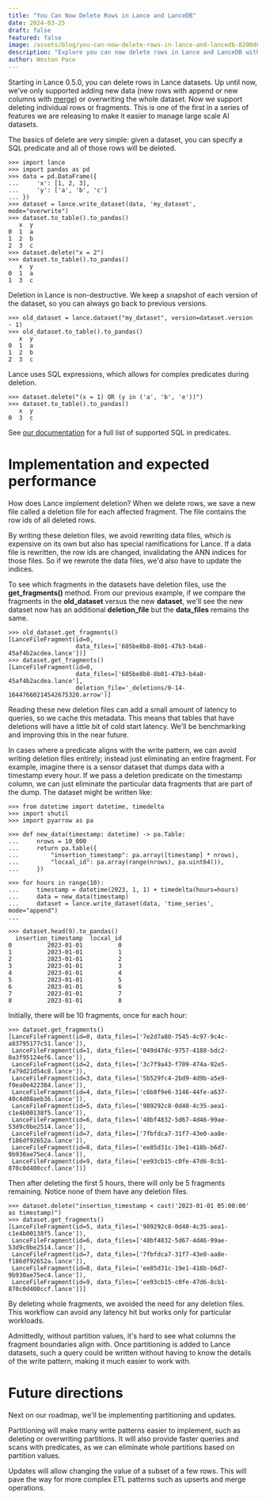 ```yaml
---
title: "You Can Now Delete Rows in Lance and LanceDB"
date: 2024-03-25
draft: false
featured: false
image: /assets/blog/you-can-now-delete-rows-in-lance-and-lancedb-8200d885d1cb/you-can-now-delete-rows-in-lance-and-lancedb-8200d885d1cb.png
description: "Explore you can now delete rows in Lance and LanceDB with practical insights and expert guidance from the LanceDB team."
author: Weston Pace
---
```


Starting in Lance 0.5.0, you can delete rows in Lance datasets. Up until now, we've only supported adding new data (new rows with append or new columns with [merge](https://lancedb.github.io/lance/read_and_write.html#adding-new-columns)) or overwriting the whole dataset. Now we support deleting individual rows or fragments. This is one of the first in a series of features we are releasing to make it easier to manage large scale AI datasets.

The basics of delete are very simple: given a dataset, you can specify a SQL predicate and all of those rows will be deleted.

    >>> import lance
    >>> import pandas as pd
    >>> data = pd.DataFrame({
    ...     'x': [1, 2, 3],
    ...     'y': ['a', 'b', 'c']
    ... })
    >>> dataset = lance.write_dataset(data, 'my_dataset', mode="overwrite")
    >>> dataset.to_table().to_pandas()
       x  y
    0  1  a
    1  2  b
    2  3  c
    >>> dataset.delete("x = 2")
    >>> dataset.to_table().to_pandas()
       x  y
    0  1  a
    1  3  c

Deletion in Lance is non-destructive. We keep a snapshot of each version of the dataset, so you can always go back to previous versions.

    >>> old_dataset = lance.dataset("my_dataset", version=dataset.version - 1)
    >>> old_dataset.to_table().to_pandas()
       x  y
    0  1  a
    1  2  b
    2  3  c

Lance uses SQL expressions, which allows for complex predicates during deletion.

    >>> dataset.delete("(x = 1) OR (y in ('a', 'b', 'e'))")
    >>> dataset.to_table().to_pandas()
       x  y
    0  3  c

See [our documentation](https://lancedb.github.io/lance/read_and_write.html#filter-push-down) for a full list of supported SQL in predicates.

# Implementation and expected performance

How does Lance implement deletion? When we delete rows, we save a new file called a deletion file for each affected fragment. The file contains the row ids of all deleted rows.

By writing these deletion files, we avoid rewriting data files, which is expensive on its own but also has special ramifications for Lance. If a data file is rewritten, the row ids are changed, invalidating the ANN indices for those files. So if we rewrote the data files, we'd also have to update the indices.

To see which fragments in the datasets have deletion files, use the **get_fragments()** method. From our previous example, if we compare the fragments in the **old_dataset** versus the new **dataset**, we'll see the new dataset now has an additional **deletion_file** but the **data_files** remains the same.

    >>> old_dataset.get_fragments()
    [LanceFileFragment(id=0,
                       data_files=['605be8b8-8b01-47b3-b4a8-45af4b2acdea.lance'])]
    >>> dataset.get_fragments()
    [LanceFileFragment(id=0, 
                       data_files=['605be8b8-8b01-47b3-b4a8-45af4b2acdea.lance'],
                       deletion_file='_deletions/0-14-16447660214542675320.arrow')]

Reading these new deletion files can add a small amount of latency to queries, so we cache this metadata. This means that tables that have deletions will have a little bit of cold start latency. We'll be benchmarking and improving this in the near future.

In cases where a predicate aligns with the write pattern, we can avoid writing deletion files entirely; instead just eliminating an entire fragment. For example, imagine there is a sensor dataset that dumps data with a timestamp every hour. If we pass a deletion predicate on the timestamp column, we can just eliminate the particular data fragments that are part of the dump. The dataset might be written like:

    >>> from datetime import datetime, timedelta
    >>> import shutil
    >>> import pyarrow as pa

    >>> def new_data(timestamp: datetime) -> pa.Table:
    ...     nrows = 10_000
    ...     return pa.table({
    ...         "insertion_timestamp": pa.array([timestamp] * nrows),
    ...         "locxal_id": pa.array(range(nrows), pa.uint64()),
    ...     })
    
    >>> for hours in range(10):
    ...     timestamp = datetime(2023, 1, 1) + timedelta(hours=hours)
    ...     data = new_data(timestamp)
    ...     dataset = lance.write_dataset(data, 'time_series', mode="append")
    ...
    
    >>> dataset.head(9).to_pandas()
      insertion_timestamp  locxal_id
    0          2023-01-01          0
    1          2023-01-01          1
    2          2023-01-01          2
    3          2023-01-01          3
    4          2023-01-01          4
    5          2023-01-01          5
    6          2023-01-01          6
    7          2023-01-01          7
    8          2023-01-01          8

Initially, there will be 10 fragments, once for each hour:

    >>> dataset.get_fragments()
    [LanceFileFragment(id=0, data_files=['7e2d7a80-7545-4c97-9c4c-a83795177c51.lance']),
     LanceFileFragment(id=1, data_files=['049d47dc-9757-4188-bdc2-0a3f95124ef6.lance']),
     LanceFileFragment(id=2, data_files=['3c7f9a43-f709-474a-92e5-fa79d21d54c8.lance']),
     LanceFileFragment(id=3, data_files=['5b529fc4-2bd9-4d9b-a5e9-f0ea0e422384.lance']),
     LanceFileFragment(id=4, data_files=['c6b8f9e6-3146-44fe-a637-40c4d08aeb36.lance']),
     LanceFileFragment(id=5, data_files=['989292c8-0d40-4c35-aea1-c1e4b00138f5.lance']),
     LanceFileFragment(id=6, data_files=['48bf4832-5d67-4d46-99ae-53d9c0be2514.lance']),
     LanceFileFragment(id=7, data_files=['7fbfdca7-31f7-43e0-aa8e-f186df92652a.lance']),
     LanceFileFragment(id=8, data_files=['ee85d31c-19e1-418b-b6d7-9b930ae75ec4.lance']),
     LanceFileFragment(id=9, data_files=['ee93cb15-c0fe-47d6-8cb1-870c0d400ccf.lance'])]

Then after deleting the first 5 hours, there will only be 5 fragments remaining. Notice none of them have any deletion files.

    >>> dataset.delete("insertion_timestamp < cast('2023-01-01 05:00:00' as timestamp)")
    >>> dataset.get_fragments()
    [LanceFileFragment(id=5, data_files=['989292c8-0d40-4c35-aea1-c1e4b00138f5.lance']),
     LanceFileFragment(id=6, data_files=['48bf4832-5d67-4d46-99ae-53d9c0be2514.lance']),
     LanceFileFragment(id=7, data_files=['7fbfdca7-31f7-43e0-aa8e-f186df92652a.lance']),
     LanceFileFragment(id=8, data_files=['ee85d31c-19e1-418b-b6d7-9b930ae75ec4.lance']),
     LanceFileFragment(id=9, data_files=['ee93cb15-c0fe-47d6-8cb1-870c0d400ccf.lance'])]

By deleting whole fragments, we avoided the need for any deletion files. This workflow can avoid any latency hit but works only for particular workloads.

Admittedly, without partition values, it's hard to see what columns the fragment boundaries align with. Once partitioning is added to Lance datasets, such a query could be written without having to know the details of the write pattern, making it much easier to work with.

# Future directions

Next on our roadmap, we'll be implementing partitioning and updates.

Partitioning will make many write patterns easier to implement, such as deleting or overwriting partitions. It will also provide faster queries and scans with predicates, as we can eliminate whole partitions based on partition values.

Updates will allow changing the value of a subset of a few rows. This will pave the way for more complex ETL patterns such as upserts and merge operations.
